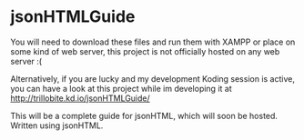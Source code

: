 jsonHTMLGuide
=============

You will need to download these files and run them with XAMPP or place on some kind of web server, this project is not officially hosted on any web server :(

Alternatively, if you are lucky and my development Koding session is active, you can have a look at this project while im developing it at http://trillobite.kd.io/jsonHTMLGuide/

This will be a complete guide for jsonHTML, which will soon be hosted. Written using jsonHTML.
